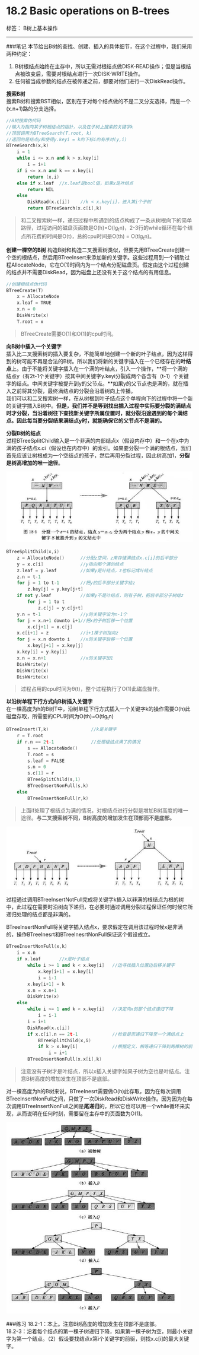 # 18.2 Basic operations on B-trees

标签： B树上基本操作 

---
###笔记
本节给出B树的查找、创建、插入的具体细节，在这个过程中，我们采用两种约定：  
1. B树根结点始终在主存中，所以无需对根结点做DISK-READ操作；但是当根结点被改变后，需要对根结点进行一次DISK-WRITE操作。
2. 任何被当成参数的结点在被传递之前，都要对他们进行一次DiskRead操作。

**搜索B树**  
搜索B树和搜索BST相似，区别在于对每个结点做的不是二叉分支选择，而是一个(x.n+1)路的分支选择。
```c++
//B树搜索伪代码
//输入为指向某子树根结点的指针，以及在子树上搜索的关键字k
//顶层调用为BTreeSearch(T.root, k)
//返回的是结点y和使得y.keyi = k的下标i的有序对(y,i)
BTreeSearch(x,k)
    i = 1
    while i <= x.n and k > x.key[i]
        i = i+1
    if i <= x.n and k == x.key[i]
        return (x,i)
    else if x.leaf  //x.leaf是bool值，如果x是叶结点
        return NIL
    else 
        DiskRead(x.c[i])    //k < x.key[i]，进入第i个子树
        return BTreeSearch(x.c[i],k)
```

> 和二叉搜索树一样，递归过程中所遇到的结点构成了一条从树根向下的简单路径，过程访问的磁盘页面数是O(h)=O(lg<sub>t</sub>n)，2-3行的while循环在每个结点所花费的时间是O(t)，总的cpu时间是O(th) = O(tlg<sub>t</sub>n)。

**创建一棵空的B树**
构造B树和构造二叉搜索树类似，但要先用BTreeCreate创建一个空的根结点，然后用BTreeInsert来添加新的关键字。这些过程用到一个辅助过程AllocateNode，它在O(1)时间内为一个结点分配磁盘页。假定由这个过程创建的结点并不需要DiskRead，因为磁盘上还没有关于这个结点的有用信息。
```c++
//创建根结点伪代码
BTreeCreate(T)
    x = AllocateNode
    x.leaf = TRUE
    x.n = 0
    DiskWrite(x)
    T.root = x
```

> BTreeCreate需要O(1)和O(1)的cpu时间。

**向B树中插入一个关键字**  
插入比二叉搜索树的插入要复杂，不能简单地创建一个新的叶子结点，因为这样得到的树可能不再是合法的B树。所以我们将新的关键字插入在一个已经存在的**叶结点**上。由于不能将关键字插入在一个满的叶结点，引入一个操作，**将一个满的结点y（有2t-1个关键字）按其中间关键字y.keyi分裂成两个各含有（t-1）个关键字的结点。中间关键字被提升到y的父节点。**如果y的父节点也是满的，就在插入之前将其分裂，最终满结点的分裂会沿着树向上传播。  
我们可以和二叉搜索树一样，在从树根到叶子结点这个单程向下的过程中将一个新的关键字插入B树中。**但是，我们并不是等到找出插入过程中实际要分裂的满结点时才分裂，当沿着树往下查找新关键字所属位置时，就分裂沿途遇到的每个满结点。因此每当要分裂结果满结点y时，就能确保它的父节点不是满的。**

**分裂B树的结点**  
过程BTreeSplitChild输入是一个非满的内部结点x（假设内存中）和一个在x中为满的孩子结点x.ci（假设也在内存中）的索引。如果要分裂一个满的根结点，我们首先应该让树根成为一个空结点的孩子，然后再用分裂过程，因此树高加1，**分裂是树高增加的唯一途径**。

![分裂举例](../pictures/18.2-1.jpg)

```c++
BTreeSplitChild(x,i)
    z = AllocateNode()      //分配z空间，z来存储满结点x.c[i]的后半部分
    y = x.c[i]              //y指向那个满的结点
    z.leaf = y.leaf         //如果y是叶结点，z也标记成叶结点
    z.n = t-1
    for j = 1 to t-1        //把y的后半部分关键字给z        
        z.key[j] = y.key[j+t]
    if not y.leaf           //如果y不是叶结点，则有子树，把后半部分子树给z
        for j = 1 to t
            z.c[j] = y.c[j+t]
    y.n = t-1               //y的关键字设为n-1个
    for j = x.n+1 downto i+1//把x的子树后移一个位置
        x.c[j+1] = x.c[j]
    x.c[i+1] = z            //i+1棵子树指向z
    for j = x.n downto i    //x的关键字后移一个位置
        x.key[j+1] = x.key[j]
    x.key[i] = y.key[i]
    x.n = x.n+1             //x的关键字加1
    DiskWrite(y)
    DiskWrite(x)
    DiskWrite(x)
```

> 过程占用的cpu时间为θ(t)，整个过程执行了O(1)此磁盘操作。

**以沿树单程下行方式向B树插入关键字**  
在一棵高度为h的B树T中，沿树单程下行方式插入一个关键字k的操作需要O(h)此磁盘存取，所需要的CPU时间为O(th)=O(tlg<sub>t</sub>n)
```c++
BTreeInsert(T,k)                //k是关键字
    r = T.root
    if r.n == 2t-1              //处理根结点满了的情况
        s == AllocateNode()
        T.root = s
        s.leaf = FALSE
        s.n = 0
        s.c[1] = r
        BTreeSplitChild(s,1)
        BTreeInsertNonFull(s,k)
    else
        BTreeInsertNonFull(r,k)

```

> 上面if处理了根结点为满的情况，对根结点进行分裂是增加B树高度的唯一途径。**与二叉搜索树不同，B树高度的增加发生在顶部而不是底部。**

![分裂根结点的情况](../pictures/18.2-2.jpg)


过程通过调用BTreeInsertNotFull完成将关键字k插入以非满的根结点为根的树中，此过程在需要时沿树向下递归，在必要时通过调用分裂过程保证任何时候它所递归处理的结点都是非满的。

BTreeInsertNonFull将关键字插入结点x，要求假定在调用该过程时候x是非满的，操作BTreeInesrt和BTreeInesrtNonFull保证这个假设成立。
```c++
BTreeInsertNonFull(x,k)
    i = x.n
    if x.leaf       //x是叶子结点
        while i >= 1 and k < x.key[i]   //边寻找插入位置边后移关键字
            x.key[i+1] = x.key[i]
            i = i-1
        x.key[i+1] = k
        x.n = x.n+1
        DiskWrite(x)
    else
        while i >= 1 and k < x.key[i]   //决定向x的那个结点递归下降
            i = i-1
        i = i+1
        DiskRead(x.c[i])
        if x.c[i].n == 2t-1             //检查是否递归下降至一个满结点上
            BTreeSplitChild(x,i)
            if k > x.key[i]             //根据定义，相等递归下降到两棵树的前一棵
                i = i+1
        BTreeInsertNonFull(x.x[i],k)
```

> 注意没有子树才是叶结点，所以x插入关键字如果子树为空也是叶结点。注意B树高度的增加发生在顶部不是底部。

对一棵高度为h的B树来说，BTreeInesrt需要做O(h)此存取，因为在每次调用BTreeInsertNonFull之间，只做了一次DiskRead和DiskWrite操作。因为因为在每次调用BTreeInsertNonFull之间是**尾递归**的，所以它也可以用一个while循环来实现，从而说明在任何时刻，需要留在主存中的页面数为O(1)。

![B树插入各种情况](../pictures/18.2-3.jpg)

###练习
18.2-1：本上。注意B树高度的增加发生在顶部不是底部。  
18.2-3：沿着每个结点的第一棵子树递归下降，如果第一棵子树为空，则最小关键字为第一个结点。（2）假设要找结点x第i个关键字的前驱，则找x.c[i]的最大关键字。  



[1]: https://github.com/wj1066/pictures/blob/master/CLRS/18.2-1.jpg
[2]: https://github.com/wj1066/pictures/blob/master/CLRS/18.2-2.jpg
[3]: https://github.com/wj1066/pictures/blob/master/CLRS/18.2-3.jpg